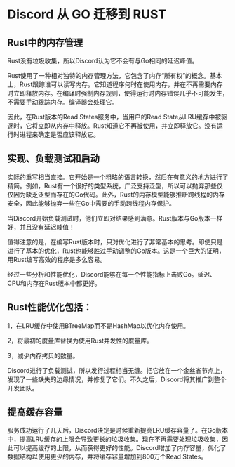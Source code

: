 # Discord 从 GO 迁移到 RUST

## Rust中的内存管理

Rust没有垃圾收集，所以Discord认为它不会有与Go相同的延迟峰值。

Rust使用了一种相对独特的内存管理方法，它包含了内存“所有权”的概念。基本上，Rust跟踪谁可以读写内存。它知道程序何时在使用内存，并在不再需要内存时立即释放内存。在编译时强制内存规则，使得运行时内存错误几乎不可能发生，不需要手动跟踪内存。编译器会处理它。

因此，在Rust版本的Read States服务中，当用户的Read State从LRU缓存中被驱逐时，它将立即从内存中释放。Rust知道它不再被使用，并立即释放它。没有运行时进程来确定是否应该释放它。


## 实现、负载测试和启动

实际的重写相当直接。它开始是一个粗略的语言转换，然后在有意义的地方进行了精简。例如，Rust有一个很好的类型系统，广泛支持泛型，所以可以抛弃那些仅仅因为缺乏泛型而存在的Go代码。此外，Rust的内存模型能够推断跨线程的内存安全，因此能够抛弃一些在Go中需要的手动跨线程内存保护。

当Discord开始负载测试时，他们立即对结果感到满意。Rust版本与Go版本一样好，并且没有延迟峰值！

值得注意的是，在编写Rust版本时，只对优化进行了非常基本的思考。即使只是进行了基本的优化，Rust也能够胜过手动调整的Go版本。这是一个巨大的证明，用Rust编写高效的程序是多么容易。

经过一些分析和性能优化，Discord能够在每一个性能指标上击败Go。延迟、CPU和内存在Rust版本中都更好。

## Rust性能优化包括：

1，在LRU缓存中使用BTreeMap而不是HashMap以优化内存使用。

2，将最初的度量库替换为使用Rust并发性的度量库。

3，减少内存拷贝的数量。

Discord进行了负载测试，所以发行过程相当无缝。把它放在一个金丝雀节点上，发现了一些缺失的边缘情况，并修复了它们。不久之后，Discord将其推广到整个开发团队。

## 提高缓存容量

服务成功运行了几天后，Discord决定是时候重新提高LRU缓存容量了。在Go版本中，提高LRU缓存的上限会导致更长的垃圾收集。现在不再需要处理垃圾收集，因此可以提高缓存的上限，从而获得更好的性能。Discord增加了内存容量，优化了数据结构以使用更少的内存，并将缓存容量增加到800万个Read States。